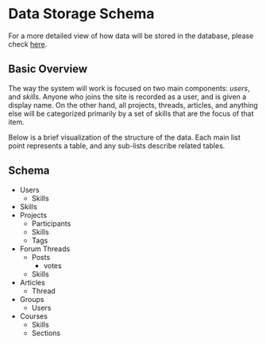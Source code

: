 # Data Storage Schema
For a more detailed view of how data will be stored in the database, please check [here](https://sqldbm.com/Project/MySQL/Edit/p14622).

## Basic Overview
The way the system will work is focused on two main components: *users*, and *skills*. Anyone who joins the site is recorded as a user, and is given a display name. On the other hand, all projects, threads, articles, and anything else will be categorized primarily by a set of skills that are the focus of that item.

Below is a brief visualization of the structure of the data. Each main list point represents a table, and any sub-lists describe related tables.

## Schema

* Users
	* Skills
* Skills
* Projects
	* Participants
	* Skills
	* Tags
* Forum Threads
	* Posts
		* votes
	* Skills
* Articles
	* Thread
* Groups
	* Users
* Courses
	* Skills
	* Sections